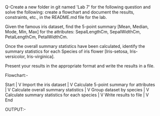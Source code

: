 Q-Create a new folder in git named 'Lab 7' for the following question and solve the following: create a flowchart and document the results, constraints, etc., in the README.md file for the lab.

Given the famous iris dataset, find the 5-point summary [Mean, Median, Mode, Min, Max] for the attributes: SepalLengthCm, SepalWidthCm, PetalLengthCm, PetalWidthCm.

Once the overall summary statistics have been calculated, identify the summary statistics for each Species of iris flower [Iris-setosa, Iris-versicolor, Iris-virginica].

Present your results in the appropriate format and write the results in a file.

Flowchart:-

Start
|
V
Import the iris dataset
|
V
Calculate 5-point summary for attributes
|
V
Calculate overall summary statistics
|
V
Group dataset by species
|
V
Calculate summary statistics for each species
|
V
Write results to file
|
V
End

OUTPUT:-

